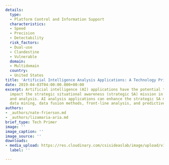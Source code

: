 ```yaml
---
details:
  type:
  - Platform Control and Information Support
  characteristics:
  - Speed
  - Precision
  - Detectability
  risk_factors:
  - Dual-use
  - Clandestine
  - Vulnerable
  domain:
  - Multidomain
  country:
  - United States
title: 'Artificial Intelligence Analysis Applications: A Technology Primer'
date: 2019-04-03T04:00:00.000+00:00
excerpt: Artificial intelligence (AI) applications have the potential to significantly
  impact the strategic situational awareness (strategic SA) mission in two key areas—operations
  and analysis. AI analysis applications can enhance the strategic SA mission by employing
  data mining, data fusion methods, front-line analysis, and predictive analytics.
authors:
- _authors/nate-frierson.md
- _authors/lizamaria-aria.md
brief_type: Tech Primer
image: ''
image_caption: ''
image_source: ''
downloads:
- media_upload: https://res.cloudinary.com/csisideaslab/image/upload/v1559065307/on-the-radar/AIAnalysisPrimer%20Formatted.pdf
  label: ''

---
```

